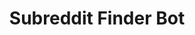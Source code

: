 ---
title: "Subreddit Finder Bot"
description: "Question-answering system for subreddit suggestion augmented by a subreddit graph"
tools: "BERT Transformers"
image: "subreddit.png"
---